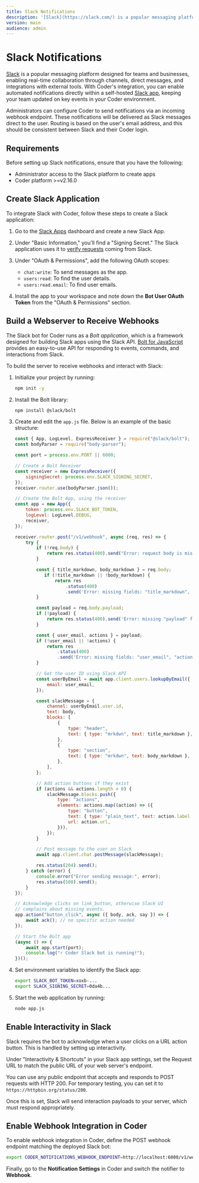 ```yaml
---
title: Slack Notifications
description: '[Slack](https://slack.com/) is a popular messaging platform designed for teams'
version: main
audience: admin
---
```

# Slack Notifications

[Slack](https://slack.com/) is a popular messaging platform designed for teams
and businesses, enabling real-time collaboration through channels, direct
messages, and integrations with external tools. With Coder's integration, you
can enable automated notifications directly within a self-hosted
[Slack app](https://api.slack.com/apps), keeping your team updated on key events
in your Coder environment.

Administrators can configure Coder to send notifications via an incoming webhook
endpoint. These notifications will be delivered as Slack messages direct to the
user. Routing is based on the user's email address, and this should be
consistent between Slack and their Coder login.

## Requirements

Before setting up Slack notifications, ensure that you have the following:

- Administrator access to the Slack platform to create apps
- Coder platform >=v2.16.0

## Create Slack Application

To integrate Slack with Coder, follow these steps to create a Slack application:

1. Go to the [Slack Apps](https://api.slack.com/apps) dashboard and create a new
   Slack App.

2. Under "Basic Information," you'll find a "Signing Secret." The Slack
   application uses it to
   [verify requests](https://api.slack.com/authentication/verifying-requests-from-slack)
   coming from Slack.

3. Under "OAuth & Permissions", add the following OAuth scopes:

   - `chat:write`: To send messages as the app.
   - `users:read`: To find the user details.
   - `users:read.email`: To find user emails.

4. Install the app to your workspace and note down the **Bot User OAuth Token**
   from the "OAuth & Permissions" section.

## Build a Webserver to Receive Webhooks

The Slack bot for Coder runs as a _Bolt application_, which is a framework
designed for building Slack apps using the Slack API.
[Bolt for JavaScript](https://github.com/slackapi/bolt-js) provides an
easy-to-use API for responding to events, commands, and interactions from Slack.

To build the server to receive webhooks and interact with Slack:

1. Initialize your project by running:

   ```bash
   npm init -y
   ```

2. Install the Bolt library:

   ```bash
   npm install @slack/bolt
   ```

3. Create and edit the `app.js` file. Below is an example of the basic
   structure:

   ```js
   const { App, LogLevel, ExpressReceiver } = require("@slack/bolt");
   const bodyParser = require("body-parser");

   const port = process.env.PORT || 6000;

   // Create a Bolt Receiver
   const receiver = new ExpressReceiver({
       signingSecret: process.env.SLACK_SIGNING_SECRET,
   });
   receiver.router.use(bodyParser.json());

   // Create the Bolt App, using the receiver
   const app = new App({
       token: process.env.SLACK_BOT_TOKEN,
       logLevel: LogLevel.DEBUG,
       receiver,
   });

   receiver.router.post("/v1/webhook", async (req, res) => {
       try {
           if (!req.body) {
               return res.status(400).send("Error: request body is missing");
           }

           const { title_markdown, body_markdown } = req.body;
              if (!title_markdown || !body_markdown) {
                  return res
                      .status(400)
                      .send('Error: missing fields: "title_markdown", or "body_markdown"');
           }

           const payload = req.body.payload;
           if (!payload) {
               return res.status(400).send('Error: missing "payload" field');
           }

           const { user_email, actions } = payload;
           if (!user_email || !actions) {
               return res
                   .status(400)
                   .send('Error: missing fields: "user_email", "actions"');
           }

           // Get the user ID using Slack API
           const userByEmail = await app.client.users.lookupByEmail({
               email: user_email,
           });

           const slackMessage = {
               channel: userByEmail.user.id,
               text: body,
               blocks: [
                   {
                       type: "header",
                       text: { type: "mrkdwn", text: title_markdown },
                   },
                   {
                       type: "section",
                       text: { type: "mrkdwn", text: body_markdown },
                   },
               ],
           };

           // Add action buttons if they exist
           if (actions && actions.length > 0) {
               slackMessage.blocks.push({
                   type: "actions",
                   elements: actions.map((action) => ({
                       type: "button",
                       text: { type: "plain_text", text: action.label },
                       url: action.url,
                   })),
               });
           }

           // Post message to the user on Slack
           await app.client.chat.postMessage(slackMessage);

           res.status(204).send();
       } catch (error) {
           console.error("Error sending message:", error);
           res.status(500).send();
       }
   });

   // Acknowledge clicks on link_button, otherwise Slack UI
   // complains about missing events.
   app.action("button_click", async ({ body, ack, say }) => {
       await ack(); // no specific action needed
   });

   // Start the Bolt app
   (async () => {
       await app.start(port);
       console.log("⚡️ Coder Slack bot is running!");
   })();
   ```

4. Set environment variables to identify the Slack app:

   ```bash
   export SLACK_BOT_TOKEN=xoxb-...
   export SLACK_SIGNING_SECRET=0da4b...
   ```

5. Start the web application by running:

   ```bash
   node app.js
   ```

## Enable Interactivity in Slack

Slack requires the bot to acknowledge when a user clicks on a URL action button.
This is handled by setting up interactivity.

Under "Interactivity & Shortcuts" in your Slack app settings, set the Request
URL to match the public URL of your web server's endpoint.

You can use any public endpoint that accepts and responds to POST requests with HTTP 200.
For temporary testing, you can set it to `https://httpbin.org/status/200`.

Once this is set, Slack will send interaction payloads to your server, which
must respond appropriately.

## Enable Webhook Integration in Coder

To enable webhook integration in Coder, define the POST webhook endpoint
matching the deployed Slack bot:

```bash
export CODER_NOTIFICATIONS_WEBHOOK_ENDPOINT=http://localhost:6000/v1/webhook`
```

Finally, go to the **Notification Settings** in Coder and switch the notifier to
**Webhook**.
